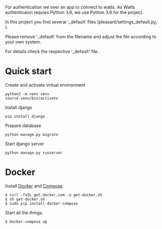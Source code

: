 For authentication we over an app to connect to watts. As Watts authenticaion requies Python 3.6, we use Python 3.6 for the project.

In this project you find several '_default' files (pleasant/settings_default.py, ).

Please remove '_default' from the filename and adjust the file according to your own system.

For details check the respective '_default' file.

# Quick start

Create and activate virtual environment

    python3 -m venv venv
    source venv/bin/activate

Install django

    pip install django

Prepare database

    python manage.py migrate

Start django server

    python manage.py runserver

# Docker

Install [Docker](https://get.docker.com/) and [Compose](https://docs.docker.com/compose/install/).

    $ curl -fsSL get.docker.com -o get-docker.sh
    $ sh get-docker.sh
    $ sudo pip install docker-compose

Start all the things.

    $ docker-compose up
